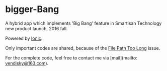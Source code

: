 # bigger-Bang
A hybrid app which implements 'Big Bang' feature in Smartisan Technology new product launch, 2016 fall.

Powered by [Ionic](http://ionicframework.com/).

Only important codes are shared, because of the [File Path Too Long](https://vimalsuresh.com/2013/08/08/how-to-fix-file-path-too-long-error-while-copying-deleting-or-opening-files-without-using-third-party-applications/) issue.

For the complete code, feel free to contact me via [mail](mailto: vendisky@163.com).